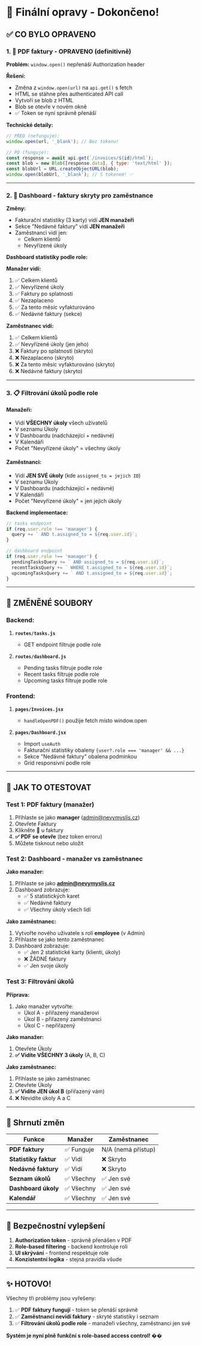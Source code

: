 # 🔧 Finální opravy - Dokončeno!

## ✅ CO BYLO OPRAVENO

### 1. **📄 PDF faktury - OPRAVENO (definitivně)**
**Problém:** `window.open()` nepřenáší Authorization header

**Řešení:**
- Změna z `window.open(url)` na `api.get()` s fetch
- HTML se stáhne přes authenticated API call
- Vytvoří se blob z HTML
- Blob se otevře v novém okně
- ✅ Token se nyní správně přenáší

**Technické detaily:**
```javascript
// PŘED (nefunguje):
window.open(url, '_blank'); // Bez tokenu!

// PO (funguje):
const response = await api.get(`/invoices/${id}/html`);
const blob = new Blob([response.data], { type: 'text/html' });
const blobUrl = URL.createObjectURL(blob);
window.open(blobUrl, '_blank'); // S tokenem! ✅
```

---

### 2. **👥 Dashboard - faktury skryty pro zaměstnance**
**Změny:**
- Fakturační statistiky (3 karty) vidí **JEN manažeři**
- Sekce "Nedávné faktury" vidí **JEN manažeři**
- Zaměstnanci vidí jen:
  - Celkem klientů
  - Nevyřízené úkoly

**Dashboard statistiky podle role:**

**Manažer vidí:**
1. ✅ Celkem klientů
2. ✅ Nevyřízené úkoly
3. ✅ Faktury po splatnosti
4. ✅ Nezaplaceno
5. ✅ Za tento měsíc vyfakturováno
6. ✅ Nedávné faktury (sekce)

**Zaměstnanec vidí:**
1. ✅ Celkem klientů
2. ✅ Nevyřízené úkoly (jen jeho)
3. ❌ Faktury po splatnosti (skryto)
4. ❌ Nezaplaceno (skryto)
5. ❌ Za tento měsíc vyfakturováno (skryto)
6. ❌ Nedávné faktury (skryto)

---

### 3. **📋 Filtrování úkolů podle role**

#### **Manažeři:**
- Vidí **VŠECHNY úkoly** všech uživatelů
- V seznamu Úkoly
- V Dashboardu (nadcházející + nedávné)
- V Kalendáři
- Počet "Nevyřízené úkoly" = všechny úkoly

#### **Zaměstnanci:**
- Vidí **JEN SVÉ úkoly** (kde `assigned_to = jejich ID`)
- V seznamu Úkoly
- V Dashboardu (nadcházející + nedávné)
- V Kalendáři
- Počet "Nevyřízené úkoly" = jen jejich úkoly

**Backend implementace:**
```javascript
// tasks endpoint
if (req.user.role !== 'manager') {
  query += ` AND t.assigned_to = ${req.user.id}`;
}

// dashboard endpoint
if (req.user.role !== 'manager') {
  pendingTasksQuery += ` AND assigned_to = ${req.user.id}`;
  recentTasksQuery += ` WHERE t.assigned_to = ${req.user.id}`;
  upcomingTasksQuery += ` AND t.assigned_to = ${req.user.id}`;
}
```

---

## 📝 ZMĚNĚNÉ SOUBORY

### Backend:
1. **`routes/tasks.js`**
   - GET endpoint filtruje podle role
   
2. **`routes/dashboard.js`**
   - Pending tasks filtruje podle role
   - Recent tasks filtruje podle role
   - Upcoming tasks filtruje podle role

### Frontend:
1. **`pages/Invoices.jsx`**
   - `handleOpenPDF()` použije fetch místo window.open
   
2. **`pages/Dashboard.jsx`**
   - Import `useAuth`
   - Fakturační statistiky obaleny `{user?.role === 'manager' && ...}`
   - Sekce "Nedávné faktury" obalena podmínkou
   - Grid responsivní podle role

---

## 🚀 JAK TO OTESTOVAT

### Test 1: PDF faktury (manažer)
1. Přihlaste se jako **manager** (admin@nevymyslis.cz)
2. Otevřete Faktury
3. Klikněte 📄 u faktury
4. **✅ PDF se otevře** (bez token erroru)
5. Můžete tisknout nebo uložit

### Test 2: Dashboard - manažer vs zaměstnanec

**Jako manažer:**
1. Přihlaste se jako **admin@nevymyslis.cz**
2. Dashboard zobrazuje:
   - ✅ 5 statistických karet
   - ✅ Nedávné faktury
   - ✅ Všechny úkoly všech lidí

**Jako zaměstnanec:**
1. Vytvořte nového uživatele s rolí **employee** (v Admin)
2. Přihlaste se jako tento zaměstnanec
3. Dashboard zobrazuje:
   - ✅ Jen 2 statistické karty (klienti, úkoly)
   - ❌ ŽÁDNÉ faktury
   - ✅ Jen svoje úkoly

### Test 3: Filtrování úkolů

**Příprava:**
1. Jako manažer vytvořte:
   - Úkol A - přiřazený manažerovi
   - Úkol B - přiřazený zaměstnanci
   - Úkol C - nepřiřazený

**Jako manažer:**
1. Otevřete Úkoly
2. **✅ Vidíte VŠECHNY 3 úkoly** (A, B, C)

**Jako zaměstnanec:**
1. Přihlaste se jako zaměstnanec
2. Otevřete Úkoly
3. **✅ Vidíte JEN úkol B** (přiřazený vám)
4. ❌ Nevidíte úkoly A a C

---

## 🎯 Shrnutí změn

| Funkce | Manažer | Zaměstnanec |
|--------|---------|-------------|
| **PDF faktury** | ✅ Funguje | N/A (nemá přístup) |
| **Statistiky faktur** | ✅ Vidí | ❌ Skryto |
| **Nedávné faktury** | ✅ Vidí | ❌ Skryto |
| **Seznam úkolů** | ✅ Všechny | ✅ Jen své |
| **Dashboard úkoly** | ✅ Všechny | ✅ Jen své |
| **Kalendář** | ✅ Všechny | ✅ Jen své |

---

## 🔐 Bezpečnostní vylepšení

1. **Authorization token** - správně přenášen v PDF
2. **Role-based filtering** - backend kontroluje roli
3. **UI skrývání** - frontend respektuje role
4. **Konzistentní logika** - stejná pravidla všude

---

## ✨ HOTOVO!

Všechny tři problémy jsou vyřešeny:

1. ✅ **PDF faktury fungují** - token se přenáší správně
2. ✅ **Zaměstnanci nevidí faktury** - skryté statistiky i seznam
3. ✅ **Filtrování úkolů podle role** - manažeři všechny, zaměstnanci jen své

**Systém je nyní plně funkční s role-based access control! ��**
